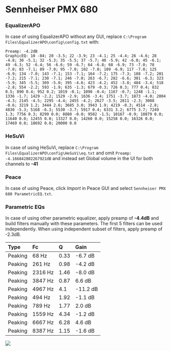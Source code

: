 # Sennheiser PMX 680

### EqualizerAPO
In case of using EqualizerAPO without any GUI, replace `C:\Program Files\EqualizerAPO\config\config.txt`
with:
```
Preamp: -4.2dB
GraphicEQ: 10 -84; 20 -3.5; 22 -3.9; 23 -4.1; 25 -4.4; 26 -4.6; 28 -4.8; 30 -5.1; 32 -5.3; 35 -5.5; 37 -5.7; 40 -5.9; 42 -6.0; 45 -6.1; 49 -6.3; 52 -6.4; 56 -6.6; 59 -6.7; 64 -6.8; 68 -6.9; 73 -7.0; 78 -7.0; 83 -7.1; 89 -7.0; 95 -7.0; 102 -7.0; 109 -6.9; 117 -7.0; 125 -6.9; 134 -7.0; 143 -7.1; 153 -7.1; 164 -7.2; 175 -7.3; 188 -7.2; 201 -7.2; 215 -7.1; 230 -7.1; 246 -7.0; 263 -6.7; 282 -6.6; 301 -6.3; 323 -5.9; 345 -5.5; 369 -5.0; 395 -4.6; 423 -4.2; 452 -3.8; 484 -3.4; 518 -2.8; 554 -2.2; 593 -1.9; 635 -1.3; 679 -0.3; 726 0.3; 777 0.4; 832 0.5; 890 0.4; 952 0.2; 1019 -0.1; 1090 -0.4; 1167 -0.7; 1248 -1.1; 1336 -1.7; 1429 -2.2; 1529 -2.9; 1636 -3.4; 1751 -3.7; 1873 -4.0; 2004 -4.3; 2145 -4.5; 2295 -4.4; 2455 -4.2; 2627 -3.5; 2811 -2.3; 3008 -0.6; 3219 1.2; 3444 2.6; 3685 3.0; 3943 1.9; 4219 -0.3; 4514 -2.8; 4830 -5.3; 5168 -6.3; 5530 -3.7; 5917 0.4; 6331 3.2; 6775 3.7; 7249 1.3; 7756 0.3; 8299 0.0; 8880 -0.0; 9502 -1.5; 10167 -0.9; 10879 0.0; 11640 0.0; 12455 0.0; 13327 0.0; 14260 0.0; 15258 0.0; 16326 0.0; 17469 0.0; 18692 0.0; 20000 0.0
```

### HeSuVi
In case of using HeSuVi, replace `C:\Program Files\EqualizerAPO\config\HeSuVi\eq.txt` and omit `Preamp:
-4.166842802267921dB` and instead set Global volume in the UI for both channels to **-41**

### Peace
In case of using Peace, click *Import* in Peace GUI and select `Sennheiser PMX 680 ParametricEQ.txt`.

### Parametric EQs
In case of using other parametric equalizer, apply preamp of **-4.4dB** and build filters manually
with these parameters. The first 5 filters can be used independently.
When using independent subset of filters, apply preamp of -2.3dB.

| Type    | Fc      |    Q | Gain     |
|:--------|:--------|:-----|:---------|
| Peaking | 68 Hz   | 0.33 | -6.7 dB  |
| Peaking | 261 Hz  | 0.98 | -4.2 dB  |
| Peaking | 2316 Hz | 1.46 | -8.0 dB  |
| Peaking | 3847 Hz | 0.87 | 6.6 dB   |
| Peaking | 4967 Hz | 4.1  | -11.2 dB |
| Peaking | 494 Hz  | 1.92 | -1.1 dB  |
| Peaking | 789 Hz  | 1.77 | 2.0 dB   |
| Peaking | 1559 Hz | 4.34 | -1.2 dB  |
| Peaking | 6667 Hz | 6.28 | 4.6 dB   |
| Peaking | 8387 Hz | 1.15 | -1.6 dB  |

![](https://raw.githubusercontent.com/jaakkopasanen/AutoEq/master/results/headphonecom/sbaf-serious/Sennheiser%20PMX%20680/Sennheiser%20PMX%20680.png)